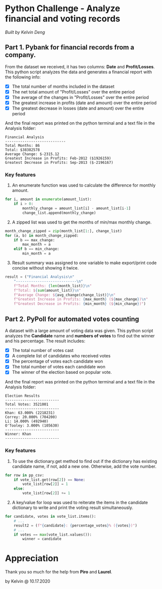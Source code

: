 # Python Challenge - Analyze financial and voting records

*Built by Kelvin Deng*

## Part 1. Pybank for financial records from a company. 

From the dataset we received, it has two columns: **Date** and **Profit/Losses**.
This python script analyzes the data and generates a financial report with the following info:

- [x] The total number of months included in the dataset
- [x] The net total amount of "Profit/Losses" over the entire period
- [x] The average of the changes in "Profit/Losses" over the entire period
- [x] The greatest increase in profits (date and amount) over the entire period
- [x] The greatest decrease in losses (date and amount) over the entire period

And the final report was printed on the python terminal and a text file in the Analysis folder:
```
Financial Analysis
----------------------------
Total Months: 86
Total: $38382578
Average Change: $-2315.12
Greatest Increase in Profits: Feb-2012 ($1926159)
Greatest Decrease in Profits: Sep-2013 ($-2196167)
```

### Key features
1. An enumerate function was used to calculate the difference for monthly amount.
```python
for i, amount in enumerate(amount_list):
    if i > 0:
        monthly_change = amount_list[i] - amount_list[i-1]
        change_list.append(monthly_change)
```

2. A zipped list was used to get the months of min/max monthly change.
```python
month_change_zipped = zip(month_list[1:], change_list)
for (a, b) in month_change_zipped:
    if b == max_change:
        max_month = a
    elif b == min_change:
        min_month = a
```

3. Result summary was assigned to one variable to make export/print code concise without showing it twice.
```python
result = ("Financial Analysis\n"
    "----------------------------\n"
    f"Total Months: {len(month_list)}\n"
    f"Total: ${sum(amount_list)}\n"
    f"Average Change: ${avg_change(change_list)}\n"
    f"Greatest Increase in Profits: {max_month} (${max_change})\n"
    f"Greatest Decrease in Profits: {min_month} (${min_change})")
```


## Part 2. PyPoll for automated votes counting

A dataset with a large amount of voting data was given. This python script analyzes the **Candidate** name and **numbers of votes** to find out the winner and his percentage. The result includes:

- [x] The total number of votes cast
- [x] A complete list of candidates who received votes
- [x] The percentage of votes each candidate won
- [x] The total number of votes each candidate won
- [x] The winner of the election based on popular vote.

And the final report was printed on the python terminal and a text file in the Analysis folder:
```
Election Results
-------------------------
Total Votes: 3521001
-------------------------
Khan: 63.000% (2218231)
Correy: 20.000% (704200)
Li: 14.000% (492940)
O'Tooley: 3.000% (105630)
-------------------------
Winner: Khan
-------------------------
```

### Key features
1. To use the dictionary.get method to find out if the dictionary has existing candidate name, if not, add a new one. Otherwise, add the vote number.
```python
for row in pp_csv:
    if vote_list.get(row[2]) == None:
        vote_list[row[2]] = 1
    else:
        vote_list[row[2]] += 1
```

2. A key/value for loop was used to reiterate the items in the candidate dictionary to write and print the voting result simultaneously.
```python
for candidate, votes in vote_list.items():
    # ...
    result2 = (f"{candidate}: {percentage_votes}% ({votes})")
    # ...
    if votes == max(vote_list.values()):
        winner = candidate
```

# Appreciation

Thank you so much for the help from **Piro** and **Laurel**.

by Kelvin @ 10.17.2020